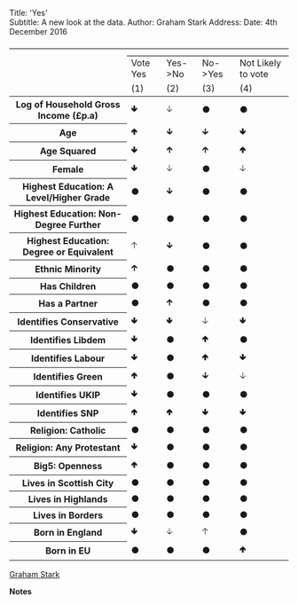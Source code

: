 Title: 'Yes'  
Subtitle: A new look at the data.
Author: Graham Stark 
Address: 
Date: 4th December 2016

<table class='easytable'>
<thead>
<tr>
<td class='col_header' style='border-bottom: 1px solid black' colspan='5'></td>
</tr>
<tr>
<td class='col_header' style='text-align:left'></td>
<td class='col_header' colspan='4'></td>
</tr>
<tr>
<td class='col_header'></td>
<td class='col_header' style='border-bottom: 1px solid black' colspan='4'></td>
</tr>
<tr>
<td class='col_header' style='text-align:left'></td>
<td class='col_header'>Vote Yes</td>
<td class='col_header'>Yes->No</td>
<td class='col_header'>No->Yes</td>
<td class='col_header'>Not Likely to vote</td>
</tr>
<tr>
<td class='col_header' style='text-align:left'></td>
<td class='col_header'>(1)</td>
<td class='col_header'>(2)</td>
<td class='col_header'>(3)</td>
<td class='col_header'>(4)</td>
</tr>
</thead>
<tbody>
<tr>
<th class='row_header'>Log of Household Gross Income (£p.a)</th>
<td class='negative_strong'>&#x1F883;</td>
<td class='negative_weak'>&#x1F863;</td>
<td class='nonsig'>&#x25CF;</td>
<td class='nonsig'>&#x25CF;</td>
</tr>
<tr>
<th class='row_header'>Age</th>
<td class='positive_strong'>&#x1F881;</td>
<td class='negative_med'>&#x1F873;</td>
<td class='negative_med'>&#x1F873;</td>
<td class='negative_strong'>&#x1F883;</td>
</tr>
<tr>
<th class='row_header'>Age Squared</th>
<td class='negative_strong'>&#x1F883;</td>
<td class='positive_med'>&#x1F871;</td>
<td class='positive_med'>&#x1F871;</td>
<td class='positive_strong'>&#x1F881;</td>
</tr>
<tr>
<th class='row_header'>Female</th>
<td class='negative_strong'>&#x1F883;</td>
<td class='negative_weak'>&#x1F863;</td>
<td class='nonsig'>&#x25CF;</td>
<td class='negative_weak'>&#x1F863;</td>
</tr>
<tr>
<th class='row_header'>Highest Education: A Level/Higher Grade</th>
<td class='nonsig'>&#x25CF;</td>
<td class='negative_med'>&#x1F873;</td>
<td class='nonsig'>&#x25CF;</td>
<td class='nonsig'>&#x25CF;</td>
</tr>
<tr>
<th class='row_header'>Highest Education: Non-Degree Further</th>
<td class='nonsig'>&#x25CF;</td>
<td class='nonsig'>&#x25CF;</td>
<td class='nonsig'>&#x25CF;</td>
<td class='nonsig'>&#x25CF;</td>
</tr>
<tr>
<th class='row_header'>Highest Education: Degree or Equivalent</th>
<td class='positive_weak'>&#x1F861;</td>
<td class='negative_med'>&#x1F873;</td>
<td class='nonsig'>&#x25CF;</td>
<td class='nonsig'>&#x25CF;</td>
</tr>
<tr>
<th class='row_header'>Ethnic Minority</th>
<td class='positive_med'>&#x1F871;</td>
<td class='nonsig'>&#x25CF;</td>
<td class='nonsig'>&#x25CF;</td>
<td class='nonsig'>&#x25CF;</td>
</tr>
<tr>
<th class='row_header'>Has Children</th>
<td class='nonsig'>&#x25CF;</td>
<td class='nonsig'>&#x25CF;</td>
<td class='nonsig'>&#x25CF;</td>
<td class='nonsig'>&#x25CF;</td>
</tr>
<tr>
<th class='row_header'>Has a Partner</th>
<td class='nonsig'>&#x25CF;</td>
<td class='positive_med'>&#x1F871;</td>
<td class='nonsig'>&#x25CF;</td>
<td class='nonsig'>&#x25CF;</td>
</tr>
<tr>
<th class='row_header'>Identifies Conservative</th>
<td class='negative_strong'>&#x1F883;</td>
<td class='negative_strong'>&#x1F883;</td>
<td class='negative_weak'>&#x1F863;</td>
<td class='negative_strong'>&#x1F883;</td>
</tr>
<tr>
<th class='row_header'>Identifies Libdem</th>
<td class='negative_strong'>&#x1F883;</td>
<td class='nonsig'>&#x25CF;</td>
<td class='positive_strong'>&#x1F881;</td>
<td class='nonsig'>&#x25CF;</td>
</tr>
<tr>
<th class='row_header'>Identifies Labour</th>
<td class='negative_strong'>&#x1F883;</td>
<td class='nonsig'>&#x25CF;</td>
<td class='positive_strong'>&#x1F881;</td>
<td class='negative_strong'>&#x1F883;</td>
</tr>
<tr>
<th class='row_header'>Identifies Green</th>
<td class='positive_strong'>&#x1F881;</td>
<td class='nonsig'>&#x25CF;</td>
<td class='negative_med'>&#x1F873;</td>
<td class='negative_weak'>&#x1F863;</td>
</tr>
<tr>
<th class='row_header'>Identifies UKIP</th>
<td class='negative_strong'>&#x1F883;</td>
<td class='nonsig'>&#x25CF;</td>
<td class='nonsig'>&#x25CF;</td>
<td class='nonsig'>&#x25CF;</td>
</tr>
<tr>
<th class='row_header'>Identifies SNP</th>
<td class='positive_strong'>&#x1F881;</td>
<td class='positive_strong'>&#x1F881;</td>
<td class='negative_strong'>&#x1F883;</td>
<td class='negative_strong'>&#x1F883;</td>
</tr>
<tr>
<th class='row_header'>Religion: Catholic</th>
<td class='nonsig'>&#x25CF;</td>
<td class='nonsig'>&#x25CF;</td>
<td class='nonsig'>&#x25CF;</td>
<td class='nonsig'>&#x25CF;</td>
</tr>
<tr>
<th class='row_header'>Religion: Any Protestant</th>
<td class='negative_strong'>&#x1F883;</td>
<td class='nonsig'>&#x25CF;</td>
<td class='nonsig'>&#x25CF;</td>
<td class='nonsig'>&#x25CF;</td>
</tr>
<tr>
<th class='row_header'>Big5: Openness</th>
<td class='positive_strong'>&#x1F881;</td>
<td class='nonsig'>&#x25CF;</td>
<td class='nonsig'>&#x25CF;</td>
<td class='nonsig'>&#x25CF;</td>
</tr>
<tr>
<th class='row_header'>Lives in Scottish City</th>
<td class='nonsig'>&#x25CF;</td>
<td class='nonsig'>&#x25CF;</td>
<td class='nonsig'>&#x25CF;</td>
<td class='nonsig'>&#x25CF;</td>
</tr>
<tr>
<th class='row_header'>Lives in Highlands</th>
<td class='nonsig'>&#x25CF;</td>
<td class='nonsig'>&#x25CF;</td>
<td class='nonsig'>&#x25CF;</td>
<td class='nonsig'>&#x25CF;</td>
</tr>
<tr>
<th class='row_header'>Lives in Borders</th>
<td class='nonsig'>&#x25CF;</td>
<td class='nonsig'>&#x25CF;</td>
<td class='nonsig'>&#x25CF;</td>
<td class='nonsig'>&#x25CF;</td>
</tr>
<tr>
<th class='row_header'>Born in England</th>
<td class='negative_strong'>&#x1F883;</td>
<td class='negative_weak'>&#x1F863;</td>
<td class='positive_weak'>&#x1F861;</td>
<td class='nonsig'>&#x25CF;</td>
</tr>
<tr>
<th class='row_header'>Born in EU</th>
<td class='nonsig'>&#x25CF;</td>
<td class='nonsig'>&#x25CF;</td>
<td class='nonsig'>&#x25CF;</td>
<td class='positive_strong'>&#x1F881;</td>
</tr>
</tbody>
</table>

[Graham Stark](mailto:graham.stark@virtual-worlds-research.com)

**Notes**

[^FN1]: The study was completed after the vote but before the edition of the BES with the actual data on the Brexit vote
had been released; instead, Goodwin and Heath model *intention* to vote (6 months before), which is a good though not
perfect correlate with actual vote. I'm using the version (9) of the BES with the actual vote in it.

